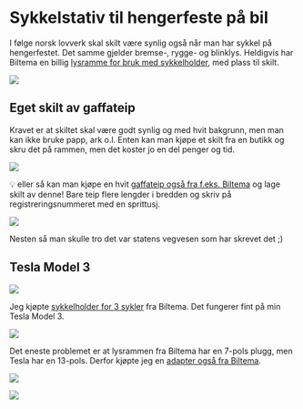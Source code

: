 # Sykkelstativ til hengerfeste på bil

I følge norsk lovverk skal skilt være synlig også når man har sykkel på hengerfestet. Det samme gjelder bremse-, rygge- og blinklys. Heldigvis har Biltema en billig [lysramme for bruk med sykkelholder](https://www.biltema.no/bil---mc/laste-og-trekke/transporttilbehor/sykkelstativ/lysramme-for-sykkelholder-2000035881), med plass til skilt.

![](https://static.mifi.no/dist/2025/sykkelstativ/34-269_xxl_1.jpg)

## Eget skilt av gaffateip

Kravet er at skiltet skal være godt synlig og med hvit bakgrunn, men man kan ikke bruke papp, ark o.l. Enten kan man kjøpe et skilt fra en butikk og skru det på rammen, men det koster jo en del penger og tid.

![](https://static.mifi.no/dist/2025/sykkelstativ/29-250_xl_2.jpg)

💡 eller så kan man kjøpe en hvit [gaffateip også fra f.eks. Biltema](https://www.biltema.no/bygg/teip/gaffateip/gaffateip-hvit-10-m-2000051101) og lage skilt av denne! Bare teip flere lengder i bredden og skriv på registreringsnummeret med en sprittusj.

![](https://static.mifi.no/dist/2025/sykkelstativ/att.eeWfKOAFgnPMaJDhUtk8cMUW1PvyEP5aXHp8E19Kry0.JPG)

Nesten så man skulle tro det var statens vegvesen som har skrevet det ;)

## Tesla Model 3

![](https://static.mifi.no/dist/2025/sykkelstativ/IMG_1932.jpg)

Jeg kjøpte [sykkelholder for 3 sykler](https://www.biltema.no/sykkel-elsykkel/sykkelutstyr/takstativ/sykkelholder-3-sykler-2000058504) fra Biltema. Det fungerer fint på min Tesla Model 3.

![](https://static.mifi.no/dist/2025/sykkelstativ/IMG_1930.jpg)

Det eneste problemet er at lysrammen fra Biltema har en 7-pols plugg, men Tesla har en 13-pols. Derfor kjøpte jeg en [adapter også fra Biltema](https://www.biltema.no/bil---mc/laste-og-trekke/tilhengertilbehor/adapterkabler/tilhengeradapter-13-7-2000016506).

![](https://static.mifi.no/dist/2025/sykkelstativ/34-992_xl_2.jpg)

![](https://static.mifi.no/dist/2025/sykkelstativ/34-992_xl_1.jpg)
